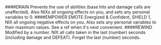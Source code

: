 ####DRAIN
    Prevents the use of abilities (base hits and damage calls are unaffected). Also NIXs all ongoing effects on you, and sets any personal variables to 0.
####EMPOWER
    EMOTE Energized & Confident, SHIELD 1, NIX all ongoing negative effects on you. Also sets any personal variables to their maximum values. See a ref when it's next convenient.
####REWIND
    Modified by a number. NIX all calls taken in the last (number) seconds (including damage and DEFEAT). Forget the last (number) seconds.
